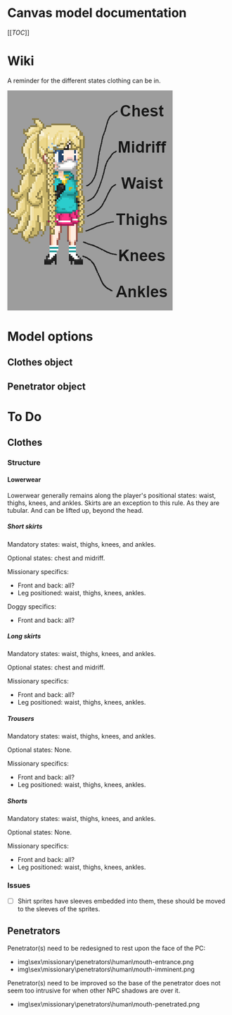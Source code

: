# Canvas model documentation

[[_TOC_]]

# Wiki

A reminder for the different states clothing can be in.

![exhib1](assets/exhib1.png)

# Model options

## Clothes object

## Penetrator object

# To Do

## Clothes

### Structure

#### Lowerwear

Lowerwear generally remains along the player's positional states: waist, thighs, knees, and ankles.
Skirts are an exception to this rule. As they are tubular. And can be lifted up, beyond the head.

##### Short skirts

Mandatory states: waist, thighs, knees, and ankles.

Optional states: chest and midriff.

Missionary specifics:

-   Front and back: all?
-   Leg positioned: waist, thighs, knees, ankles.

Doggy specifics:

-   Front and back: all?

##### Long skirts

Mandatory states: waist, thighs, knees, and ankles.

Optional states: chest and midriff.

Missionary specifics:

-   Front and back: all?
-   Leg positioned: waist, thighs, knees, ankles.

##### Trousers

Mandatory states: waist, thighs, knees, and ankles.

Optional states: None.

Missionary specifics:

-   Front and back: all?
-   Leg positioned: waist, thighs, knees, ankles.

##### Shorts

Mandatory states: waist, thighs, knees, and ankles.

Optional states: None.

Missionary specifics:

-   Front and back: all?
-   Leg positioned: waist, thighs, knees, ankles.

### Issues

-   [ ] Shirt sprites have sleeves embedded into them, these should be moved to the sleeves of the sprites.

## Penetrators

Penetrator(s) need to be redesigned to rest upon the face of the PC:

-   img\sex\missionary\penetrators\human\mouth-entrance.png
-   img\sex\missionary\penetrators\human\mouth-imminent.png

Penetrator(s) need to be improved so the base of the penetrator does not seem too intrusive for when other NPC shadows are over it.

-   img\sex\missionary\penetrators\human\mouth-penetrated.png
